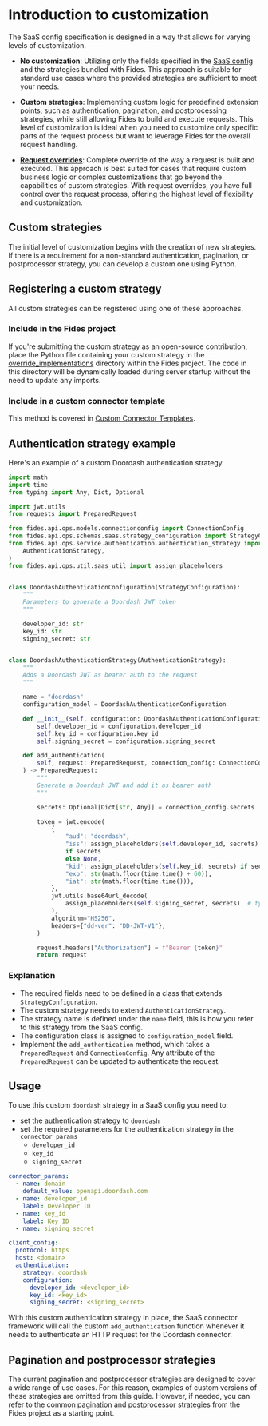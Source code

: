 # Introduction to customization

The SaaS config specification is designed in a way that allows for varying levels of customization.

- **No customization**: Utilizing only the fields specified in the [SaaS config](../advanced_configuration/saas_configuration) and the strategies bundled with Fides. This approach is suitable for standard use cases where the provided strategies are sufficient to meet your needs.

- **Custom strategies**: Implementing custom logic for predefined extension points, such as authentication, pagination, and postprocessing strategies, while still allowing Fides to build and execute requests. This level of customization is ideal when you need to customize only specific parts of the request process but want to leverage Fides for the overall request handling.

- [**Request overrides**](./request_overrides.md): Complete override of the way a request is built and executed. This approach is best suited for cases that require custom business logic or complex customizations that go beyond the capabilities of custom strategies. With request overrides, you have full control over the request process, offering the highest level of flexibility and customization.

## Custom strategies

The initial level of customization begins with the creation of new strategies. If there is a requirement for a non-standard authentication, pagination, or postprocessor strategy, you can develop a custom one using Python.

## Registering a custom strategy

All custom strategies can be registered using one of these approaches.

### Include in the Fides project

If you're submitting the custom strategy as an open-source contribution, place the Python file containing your custom strategy in the [override_implementations](https://github.com/ethyca/fides/tree/main/src/fides/api/ops/service/saas_request/override_implementations) directory within the Fides project. The code in this directory will be dynamically loaded during server startup without the need to update any imports.

### Include in a custom connector template

This method is covered in [Custom Connector Templates](./register_custom_template).

## Authentication strategy example

Here's an example of a custom Doordash authentication strategy.

```python filename="authentication_strategy_doordash.py"
import math
import time
from typing import Any, Dict, Optional

import jwt.utils
from requests import PreparedRequest

from fides.api.ops.models.connectionconfig import ConnectionConfig
from fides.api.ops.schemas.saas.strategy_configuration import StrategyConfiguration
from fides.api.ops.service.authentication.authentication_strategy import (
    AuthenticationStrategy,
)
from fides.api.ops.util.saas_util import assign_placeholders


class DoordashAuthenticationConfiguration(StrategyConfiguration):
    """
    Parameters to generate a Doordash JWT token
    """

    developer_id: str
    key_id: str
    signing_secret: str


class DoordashAuthenticationStrategy(AuthenticationStrategy):
    """
    Adds a Doordash JWT as bearer auth to the request
    """

    name = "doordash"
    configuration_model = DoordashAuthenticationConfiguration

    def __init__(self, configuration: DoordashAuthenticationConfiguration):
        self.developer_id = configuration.developer_id
        self.key_id = configuration.key_id
        self.signing_secret = configuration.signing_secret

    def add_authentication(
        self, request: PreparedRequest, connection_config: ConnectionConfig
    ) -> PreparedRequest:
        """
        Generate a Doordash JWT and add it as bearer auth
        """

        secrets: Optional[Dict[str, Any]] = connection_config.secrets

        token = jwt.encode(
            {
                "aud": "doordash",
                "iss": assign_placeholders(self.developer_id, secrets)
                if secrets
                else None,
                "kid": assign_placeholders(self.key_id, secrets) if secrets else None,
                "exp": str(math.floor(time.time() + 60)),
                "iat": str(math.floor(time.time())),
            },
            jwt.utils.base64url_decode(
                assign_placeholders(self.signing_secret, secrets)  # type: ignore
            ),
            algorithm="HS256",
            headers={"dd-ver": "DD-JWT-V1"},
        )

        request.headers["Authorization"] = f"Bearer {token}"
        return request

```

### Explanation

- The required fields need to be defined in a class that extends `StrategyConfiguration`.
- The custom strategy needs to extend `AuthenticationStrategy`.
- The strategy name is defined under the `name` field, this is how you refer to this strategy from the SaaS config.
- The configuration class is assigned to `configuration_model` field.
- Implement the `add_authentication` method, which takes a `PreparedRequest` and `ConnectionConfig`. Any attribute of the `PreparedRequest` can be updated to authenticate the request.

## Usage

To use this custom `doordash` strategy in a SaaS config you need to:

- set the authentication strategy to `doordash`
- set the required parameters for the authentication strategy in the `connector_params`
  - `developer_id`
  - `key_id`
  - `signing_secret`

```yaml
connector_params:
  - name: domain
    default_value: openapi.doordash.com
  - name: developer_id
    label: Developer ID
  - name: key_id
    label: Key ID
  - name: signing_secret

client_config:
  protocol: https
  host: <domain>
  authentication:
    strategy: doordash
    configuration:
      developer_id: <developer_id>
      key_id: <key_id>
      signing_secret: <signing_secret>
```

With this custom authentication strategy in place, the SaaS connector framework will call the custom `add_authentication` function whenever it needs to authenticate an HTTP request for the Doordash connector.

## Pagination and postprocessor strategies

The current pagination and postprocessor strategies are designed to cover a wide range of use cases. For this reason, examples of custom versions of these strategies are omitted from this guide. However, if needed, you can refer to the common [pagination](https://github.com/ethyca/fides/tree/main/src/fides/api/ops/service/pagination) and [postprocessor](https://github.com/ethyca/fides/tree/main/src/fides/api/ops/service/processors/post_processor_strategy) strategies from the Fides project as a starting point.
